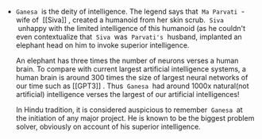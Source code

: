 - `Ganesa`  is the deity of intelligence. The legend says that  `Ma Parvati`  - wife of  [[Siva]] , created a humanoid from her skin scrub.  `Siva`  unhappy with the limited intelligence of this humanoid (as he couldn't even contextualize that  `Siva`  was  `Parvati's`  husband, implanted an elephant head on him to invoke superior intelligence. 
  
  An elephant has three times the number of neurons verses a human brain. To compare with current largest artificial intelligence systems, a human brain is around 300 times the size of largest neural networks of our time such as [[GPT3]] . Thus  `Ganesa`  had around 1000x natural(not artificial) intelligence verses the largest of our artificial intelligences! 
  
  In Hindu tradition, it is considered auspicious to remember  `Ganesa`  at the initiation of any major project. He is known to be the biggest problem solver, obviously on account of his superior intelligence.